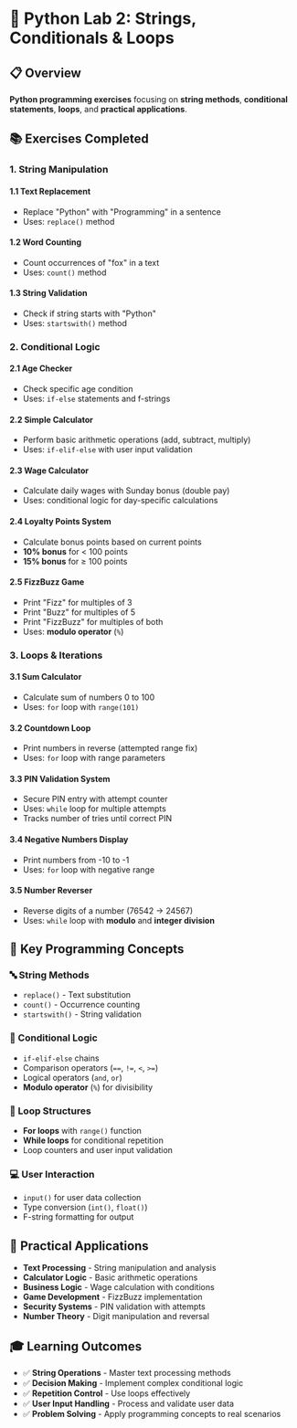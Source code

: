 # 🐍 Python Lab 2: Strings, Conditionals & Loops

## 📋 Overview
**Python programming exercises** focusing on **string methods**, **conditional statements**, **loops**, and **practical applications**.

## 📚 Exercises Completed

### **1. String Manipulation**
#### **1.1 Text Replacement**
- Replace "Python" with "Programming" in a sentence
- Uses: `replace()` method

#### **1.2 Word Counting** 
- Count occurrences of "fox" in a text
- Uses: `count()` method

#### **1.3 String Validation**
- Check if string starts with "Python"
- Uses: `startswith()` method

### **2. Conditional Logic**
#### **2.1 Age Checker**
- Check specific age condition
- Uses: `if-else` statements and f-strings

#### **2.2 Simple Calculator**
- Perform basic arithmetic operations (add, subtract, multiply)
- Uses: `if-elif-else` with user input validation

#### **2.3 Wage Calculator**
- Calculate daily wages with Sunday bonus (double pay)
- Uses: conditional logic for day-specific calculations

#### **2.4 Loyalty Points System**
- Calculate bonus points based on current points
- **10% bonus** for < 100 points
- **15% bonus** for ≥ 100 points

#### **2.5 FizzBuzz Game**
- Print "Fizz" for multiples of 3
- Print "Buzz" for multiples of 5  
- Print "FizzBuzz" for multiples of both
- Uses: **modulo operator** (`%`)

### **3. Loops & Iterations**
#### **3.1 Sum Calculator**
- Calculate sum of numbers 0 to 100
- Uses: `for` loop with `range(101)`

#### **3.2 Countdown Loop** 
- Print numbers in reverse (attempted range fix)
- Uses: `for` loop with range parameters

#### **3.3 PIN Validation System**
- Secure PIN entry with attempt counter
- Uses: `while` loop for multiple attempts
- Tracks number of tries until correct PIN

#### **3.4 Negative Numbers Display**
- Print numbers from -10 to -1
- Uses: `for` loop with negative range

#### **3.5 Number Reverser**
- Reverse digits of a number (76542 → 24567)
- Uses: `while` loop with **modulo** and **integer division**

## 🎯 Key Programming Concepts

### **🔤 String Methods**
- `replace()` - Text substitution
- `count()` - Occurrence counting  
- `startswith()` - String validation

### **🔀 Conditional Logic**
- `if-elif-else` chains
- Comparison operators (`==`, `!=`, `<`, `>=`)
- Logical operators (`and`, `or`)
- **Modulo operator** (`%`) for divisibility

### **🔄 Loop Structures** 
- **For loops** with `range()` function
- **While loops** for conditional repetition
- Loop counters and user input validation

### **💻 User Interaction**
- `input()` for user data collection
- Type conversion (`int()`, `float()`)
- F-string formatting for output

## 🚀 Practical Applications
- **Text Processing** - String manipulation and analysis
- **Calculator Logic** - Basic arithmetic operations
- **Business Logic** - Wage calculation with conditions
- **Game Development** - FizzBuzz implementation  
- **Security Systems** - PIN validation with attempts
- **Number Theory** - Digit manipulation and reversal

## 🎓 Learning Outcomes
- ✅ **String Operations** - Master text processing methods
- ✅ **Decision Making** - Implement complex conditional logic
- ✅ **Repetition Control** - Use loops effectively
- ✅ **User Input Handling** - Process and validate user data
- ✅ **Problem Solving** - Apply programming concepts to real scenarios
